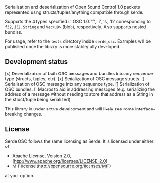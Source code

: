 Serialization and deserialization of Open Sound Control 1.0 packets represented using structs/tuples/anything compatible through serde.

Supports the 4 types specified in OSC 1.0: 'f', 'i', 's', 'b' corresponding to `f32`, `i32`, `String` and `Vec<u8>` (blob), respectively.
Also supports nested bundles.

For usage, refer to the `tests` directory inside `serde_osc`.
Examples will be published once the library is more stable/fully developed.

Development status
----
 [x] Deserialization of both OSC messages and bundles into any sequence type (structs, tuples, etc).
 [x] Serialization of OSC message structs.
 [] Serialization of OSC message into any sequence type.
 [] Serialization of OSC bundles.
 [] Macros to aid in addressing messages (e.g. serializing the address of a
message without needing to store that address as a String in the struct/tuple being serialized)

This library is under active development and will likely see some interface-breaking changes.


License
----
Serde OSC follows the same licensing as Serde. It is licensed under either of

   * Apache License, Version 2.0, (http://www.apache.org/licenses/LICENSE-2.0)
   * MIT license (http://opensource.org/licenses/MIT)

at your option.
